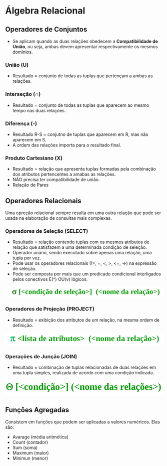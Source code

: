 # Álgebra Relacional

## Operadores de Conjuntos
* Se aplicam quando as duas relações obedecem a **Compatibilidade de União**, ou seja, ambas devem apresentar respectivamente os mesmos domínios.

### União (U)
* Resultado = conjunto de todas as tuplas que pertençam a ambas as relações.

### Interseção (∩)
* Resultado = conjunto de todas as tuplas que aparecem ao mesmo tempo nas duas relações.

### Diferença (-)
* Resultado R-S = conjutno de tuplas que aparecem em R, mas não aparecem em S.
* A ordem das relações importa para o resultado final.

### Produto Cartesiano (X)
* Resultado = relação que apresenta tuplas formadas pela combinação dos atributos pertencentes a amabas as relações.
* NÃO precisa ter compatibilidade de união.
* Relação de Pares

## Operadores Relacionais
Uma opreção relacional sempre resulta em uma outra relação que pode ser usada na elaboração de consultas mais complexas.

### Operadores de Seleção (SELECT)
* Resultado = relação contendo tuplas com os mesmos atributos de relação que satisfazem a uma determinada condição de seleção.
* Operador unário, sendo executado sobre apenas uma relação, uma tupla por vez.
* Pode usar os operadores relacionais (!=, =, <, >, <=, =>) na expressão de seleção.
* Pode ser composta por mais que um predicado condicional interligados pelos conectivos E(^) OU(v) lógicos.

![selecao](./img/selecao.png)

### Operadores de Projeção (PROJECT)
* Resultado = exibição dos atributos de um relação, na mesma ordem de definição.

![projecao](./img/projecao.png)

### Operações de Junção (JOIN)
* Resultado = combinação de tuplas relacionadas de duas relações em uma tupla simples, realizada de acordo com uma condição indicada.

![join](./img/join.png)


## Funções Agregadas
Consistem em funções que podem ser aplicadas a valores numéricos. Elas são:
* Avarage (média aritmética)
* Count (contador)
* Sum (soma)
* Maximum (maior)
* Minimun (menor)

